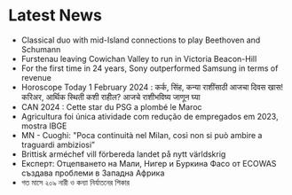 # Latest News
-  Classical duo with mid-Island connections to play Beethoven and Schumann
-  Furstenau leaving Cowichan Valley to run in Victoria Beacon-Hill
-  For the first time in 24 years, Sony outperformed Samsung in terms of revenue
-  Horoscope Today 1 February 2024 : कर्क, सिंह, कन्या राशींसाठी आजचा दिवस खास! करिअर, आर्थिक स्थिती कशी राहील? आजचे राशीभविष्य जाणून घ्या
-  CAN 2024 : Cette star du PSG a plombé le Maroc
-  Agricultura foi única atividade com redução de empregados em 2023, mostra IBGE
-  MN - Cuoghi: "Poca continuità nel Milan, così non si può ambire a traguardi ambiziosi”
-  Brittisk arméchef vill förbereda landet på nytt världskrig
-  Експерт: Отцепването на Мали, Нигер и Буркина Фасо от ECOWAS създава проблеми в Западна Африка
-  গত মাসে ২০৯ নারী ও কন্যা নির্যাতনের শিকার

